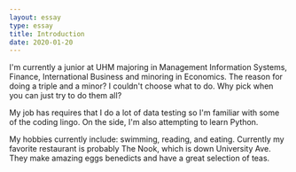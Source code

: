 ```yaml
---
layout: essay
type: essay
title: Introduction
date: 2020-01-20
---
```


I'm currently a junior at UHM majoring in Management Information Systems, Finance, International Business and minoring in Economics.
The reason for doing a triple and a minor? I couldn't choose what to do. Why pick when you can just try to do them all? 

My job has requires that I do a lot of data testing so I'm familiar with some of the coding lingo. On the side, I'm also attempting to learn Python. 

My hobbies currently include: swimming, reading, and eating. Currently my favorite restaurant is probably The Nook, which is down University Ave. They make amazing eggs benedicts and have a great selection of teas.
